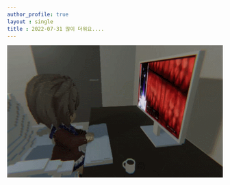 ```yaml
---
author_profile: true
layout : single
title : 2022-07-31 많이 더워요....
---
```






<img src="Image/screen.gif" style="zoom:200%;" />